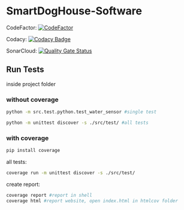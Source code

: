 # SmartDogHouse-Software

CodeFactor: [![CodeFactor](https://www.codefactor.io/repository/github/smartdoghouse/smartdoghouse-software/badge)](https://www.codefactor.io/repository/github/smartdoghouse/smartdoghouse-software)

Codacy: [![Codacy Badge](https://app.codacy.com/project/badge/Grade/2b0b479212d047058a885b6f4ee8602e)](https://www.codacy.com/gh/SmartDogHouse/SmartDogHouse-Software/dashboard?utm_source=github.com&amp;utm_medium=referral&amp;utm_content=SmartDogHouse/SmartDogHouse-Software&amp;utm_campaign=Badge_Grade)

SonarCloud: [![Quality Gate Status](https://sonarcloud.io/api/project_badges/measure?project=SmartDogHouse_SmartDogHouse-Software&metric=alert_status)](https://sonarcloud.io/dashboard?id=SmartDogHouse_SmartDogHouse-Software)

## Run Tests
inside project folder <br> 
### without coverage
```bash
python -m src.test.python.test_water_sensor #single test
```
```bash
python -m unittest discover -s ./src/test/ #all tests
```
### with coverage
```bash
pip install coverage
```
all tests:
```bash
coverage run -m unittest discover -s ./src/test/
```
create report:
```bash
coverage report #report in shell
coverage html #report website, open index.html in htmlcov folder
```
